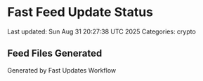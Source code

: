 # Fast Feed Update Status
Last updated: Sun Aug 31 20:27:38 UTC 2025
Categories: crypto

## Feed Files Generated

Generated by Fast Updates Workflow
